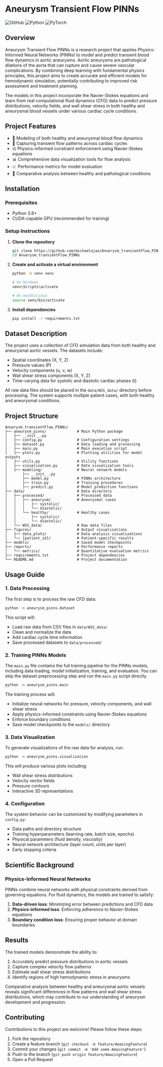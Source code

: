 # Aneurysm Transient Flow PINNs

![GitHub](https://img.shields.io/github/license/michaelajao/Anuerysm_transientFlow_PINNs)
![Python](https://img.shields.io/badge/python-3.8%2B-blue)
![PyTorch](https://img.shields.io/badge/PyTorch-1.10%2B-orange)

## Overview

Aneurysm Transient Flow PINNs is a research project that applies Physics-Informed Neural Networks (PINNs) to model and predict transient blood flow dynamics in aortic aneurysms. Aortic aneurysms are pathological dilations of the aorta that can rupture and cause severe vascular complications. By combining deep learning with fundamental physics principles, this project aims to create accurate and efficient models for hemodynamic simulation, potentially contributing to improved risk assessment and treatment planning.

The models in this project incorporate the Navier-Stokes equations and learn from real computational fluid dynamics (CFD) data to predict pressure distributions, velocity fields, and wall shear stress in both healthy and aneurysmal blood vessels under various cardiac cycle conditions.

## Project Features

- 🧠 Modeling of both healthy and aneurysmal blood flow dynamics
- 🔄 Capturing transient flow patterns across cardiac cycles
- ⚖️ Physics-informed constraint enforcement using Navier-Stokes equations
- 📊 Comprehensive data visualization tools for flow analysis
- 📈 Performance metrics for model evaluation
- 🧪 Comparative analysis between healthy and pathological conditions

## Installation

### Prerequisites

- Python 3.8+
- CUDA-capable GPU (recommended for training)

### Setup Instructions

1. **Clone the repository**

   ```bash
   git clone https://github.com/michaelajao/Anuerysm_transientFlow_PINNs.git
   cd Anuerysm_transientFlow_PINNs
   ```

2. **Create and activate a virtual environment**

   ```bash
   python -m venv venv
   
   # On Windows
   venv\Scripts\activate
   
   # On macOS/Linux
   source venv/bin/activate
   ```

3. **Install dependencies**

   ```bash
   pip install -r requirements.txt
   ```

## Dataset Description

The project uses a collection of CFD simulation data from both healthy and aneurysmal aortic vessels. The datasets include:

- Spatial coordinates (X, Y, Z)
- Pressure values (P)
- Velocity components (u, v, w)
- Wall shear stress components (X, Y, Z)
- Time-varying data for systolic and diastolic cardiac phases (t)

All raw data files should be placed in the `data/WSS_data/` directory before processing. The system supports multiple patient cases, with both healthy and aneurysmal conditions.

## Project Structure

```
Anuerysm_transientFlow_PINNs/
├── aneurysm_pinns/              # Main Python package
│   ├── __init__.py
│   ├── config.py                # Configuration settings
│   ├── dataset.py               # Data loading and processing
│   ├── main.py                  # Main execution script
│   ├── plots.py                 # Plotting utilities for model outputs
│   ├── utils.py                 # Utility functions
│   ├── visualization.py         # Data visualization tools
│   ├── modeling/                # Neural network models
│       ├── __init__.py
│       ├── model.py             # PINNs architecture 
│       ├── train.py             # Training procedures
│       ├── predict.py           # Model prediction functions
├── data/                        # Data directory
│   ├── processed/               # Processed data
│   │   ├── aneurysm/            # Aneurysmal cases
│   │   │   ├── systolic/
│   │   │   └── diastolic/ 
│   │   └── healthy/             # Healthy cases
│   │       ├── systolic/
│   │       └── diastolic/
│   └── WSS_data/                # Raw data files
├── figures/                     # Output visualizations
│   ├── data_plots/              # Data analysis visualizations
│   └── [patient_id]/            # Patient-specific results
├── models/                      # Saved model checkpoints
├── reports/                     # Performance reports
│   └── metrics/                 # Quantitative evaluation metrics
├── requirements.txt             # Project dependencies
└── README.md                    # Project documentation
```

## Usage Guide

### 1. Data Processing

The first step is to process the raw CFD data:

```bash
python -m aneurysm_pinns.dataset
```

This script will:
- Load raw data from CSV files in `data/WSS_data/`
- Clean and normalize the data
- Add cardiac cycle time information
- Save processed datasets to `data/processed/`

### 2. Training PINNs Models
The `main.py` file contains the full training pipeline for the PINNs models, including data loading, model initialization, training, and evaluation. You can skip the dataset preprocessing step and run the `main.py` script directly.


```bash
python -m aneurysm_pinns.main
```

The training process will:

- Initialize neural networks for pressure, velocity components, and wall shear stress
- Apply physics-informed constraints using Navier-Stokes equations
- Enforce boundary conditions
- Save model checkpoints to the `models/` directory

### 3. Data Visualization

To generate visualizations of the raw data for analysis, run:

```bash
python -m aneurysm_pinns.visualization
```

This will produce various plots including:
- Wall shear stress distributions
- Velocity vector fields
- Pressure contours
- Interactive 3D representations

### 4. Configuration

The system behavior can be customized by modifying parameters in `config.py`:

- Data paths and directory structure
- Training hyperparameters (learning rate, batch size, epochs)
- Physical parameters (fluid density, viscosity)
- Neural network architecture (layer count, units per layer)
- Early stopping criteria

## Scientific Background

### Physics-Informed Neural Networks

PINNs combine neural networks with physical constraints derived from governing equations. For fluid dynamics, the models are trained to satisfy:

1. **Data-driven loss**: Minimizing error between predictions and CFD data
2. **Physics-informed loss**: Enforcing adherence to Navier-Stokes equations
3. **Boundary condition loss**: Ensuring proper behavior at domain boundaries
<!-- 
### Navier-Stokes Equations

The incompressible Navier-Stokes equations governing blood flow are:

- **Continuity**: ∇·u = 0
- **Momentum**: ρ(∂u/∂t + u·∇u) = -∇p + μ∇²u

Where:
- u is the velocity vector field
- p is pressure
- ρ is fluid density (1060 kg/m³ for blood)
- μ is dynamic viscosity (0.0035 Pa·s for blood) -->

## Results

The trained models demonstrate the ability to:

1. Accurately predict pressure distributions in aortic vessels
2. Capture complex velocity flow patterns
3. Estimate wall shear stress distributions
4. Identify regions of high hemodynamic stress in aneurysms

Comparative analysis between healthy and aneurysmal aortic vessels reveals significant differences in flow patterns and wall shear stress distributions, which may contribute to our understanding of aneurysm development and progression.

## Contributing

Contributions to this project are welcome! Please follow these steps:

1. Fork the repository
2. Create a feature branch (`git checkout -b feature/AmazingFeature`)
3. Commit your changes (`git commit -m 'Add some AmazingFeature'`)
4. Push to the branch (`git push origin feature/AmazingFeature`)
5. Open a Pull Request


<!-- ## Citation

If you use this project in your research, please cite it as:

```
@software{aneurysm_transient_pinns,
  author = {Ajao, Michael},
  title = {Aneurysm Transient Flow PINNs},
  year = {2023},
  url = {https://github.com/michaelajao/Anuerysm_transientFlow_PINNs}
}
```

## License

This project is licensed under the MIT License - see the LICENSE file for details.

## Acknowledgments

- Special thanks to the collaborators who provided CFD datasets
- [PyTorch](https://pytorch.org/) for the deep learning framework
- [SciPy](https://scipy.org/) for scientific computing tools -->
